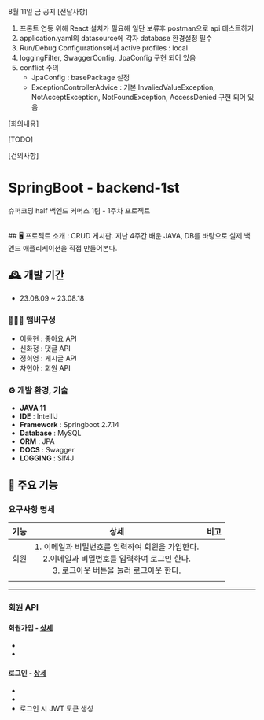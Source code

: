 8월 11일 금 공지
[전달사항]
1. 프론트 연동 위해 React 설치가 필요해 일단 보류후 postman으로 api 테스트하기
2. application.yaml의 datasource에 각자 database 환경설정 필수
3. Run/Debug Configurations에서 active profiles : local
4. loggingFilter, SwaggerConfig, JpaConfig 구현 되어 있음
5. conflict 주의
   - JpaConfig : basePackage 설정
   - ExceptionControllerAdvice : 기본 InvaliedValueException, NotAcceptException, NotFoundException, AccessDenied 구현 되어 있음. 



[회의내용]


[TODO]


[건의사항]







# SpringBoot - backend-1st
슈퍼코딩 half 백엔드 커머스 1팀 - 1주차 프로젝트

<br>
## 🖥️ 프로젝트 소개 : 
CRUD 게시판.
지난 4주간 배운 JAVA,  DB를 바탕으로 실제 백엔드 애플리케이션을 직접 만들어본다.

## 🕰️ 개발 기간
* 23.08.09 ~ 23.08.18

### 🧑‍🤝‍🧑 맴버구성
 - 이동현 : 좋아요 API
 - 신화정 : 댓글 API
 - 정희영 : 게시글 API 
 - 차현아 : 회원 API

### ⚙️ 개발 환경, 기술
- **JAVA 11**
- **IDE** : IntelliJ
- **Framework** : Springboot 2.7.14
- **Database** : MySQL
- **ORM** : JPA
- **DOCS** : Swagger
- **LOGGING** : Slf4J

## 📌 주요 기능
### 요구사항 명세
| 기능          | 상세            | 비고           |
| :---         |     :---:      |      ---      |
| 회원          | 1. 이메일과 비밀번호를 입력하여 회원을 가입한다.<br> 2.이메일과 비밀번호를 입력하여 로그인 한다. <br>3. 로그아웃 버튼을 눌러 로그아웃 한다. |     |
|      |        |       |

<hr>

### 회원 API
#### 회원가입 - <a href="" >상세</a>
- 
- 
#### 로그인 - <a href="" >상세</a>
- 
-
- 로그인 시 JWT 토큰 생성

